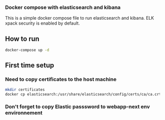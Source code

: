 ### Docker compose with elasticsearch and kibana 

This is a simple docker compose file to run elasticsearch and kibana.
ELK xpack security is enabled by default.

## How to run

```bash
docker-compose up -d
```

## First time setup

### Need to copy certificates to the host machine

```bash
mkdir certificates
docker cp elasticsearch:/usr/share/elasticsearch/config/certs/ca/ca.crt ./certificates/ca.crt
```

### Don't forget to copy Elastic passsword to webapp-next env environnement